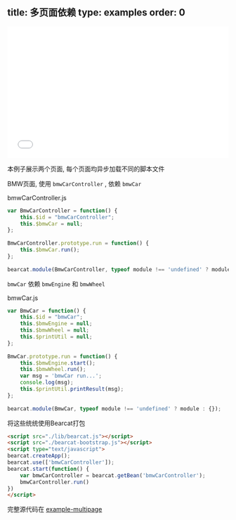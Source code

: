 title: 多页面依赖
type: examples
order: 0
---

<iframe width="100%" height="300" src="bearcat-examples/example-multipage/car_BMW.html" allowfullscreen="allowfullscreen" frameborder="0"></iframe>

本例子展示两个页面, 每个页面均异步加载不同的脚本文件

BMW页面, 使用  `bmwCarController` , 依赖  `bmwCar` 

bmwCarController.js

```js
var BmwCarController = function() {
    this.$id = "bmwCarController";
    this.$bmwCar = null;
};
  
BmwCarController.prototype.run = function() {
    this.$bmwCar.run();
};
  
bearcat.module(BmwCarController, typeof module !== 'undefined' ? module : {});
```

 `bmwCar`  依赖 `bmwEngine` 和 `bmwWheel`  

bmwCar.js

```js
var BmwCar = function() {
    this.$id = "bmwCar";
    this.$bmwEngine = null;
    this.$bmwWheel = null;
    this.$printUtil = null;
};
  
BmwCar.prototype.run = function() {
    this.$bmwEngine.start();
    this.$bmwWheel.run();
    var msg = 'bmwCar run...';
    console.log(msg);
    this.$printUtil.printResult(msg);
};
  
bearcat.module(BmwCar, typeof module !== 'undefined' ? module : {});
```
 
将这些统统使用Bearcat打包 
```html
<script src="./lib/bearcat.js"></script>
<script src="./bearcat-bootstrap.js"></script>
<script type="text/javascript">
bearcat.createApp();
bearcat.use(['bmwCarController']);
bearcat.start(function() {
    var bmwCarController = bearcat.getBean('bmwCarController');
    bmwCarController.run()
})
</script>
```

完整源代码在 [example-multipage](https://github.com/bearcatjs/bearcat-examples/tree/master/example-multipage)

